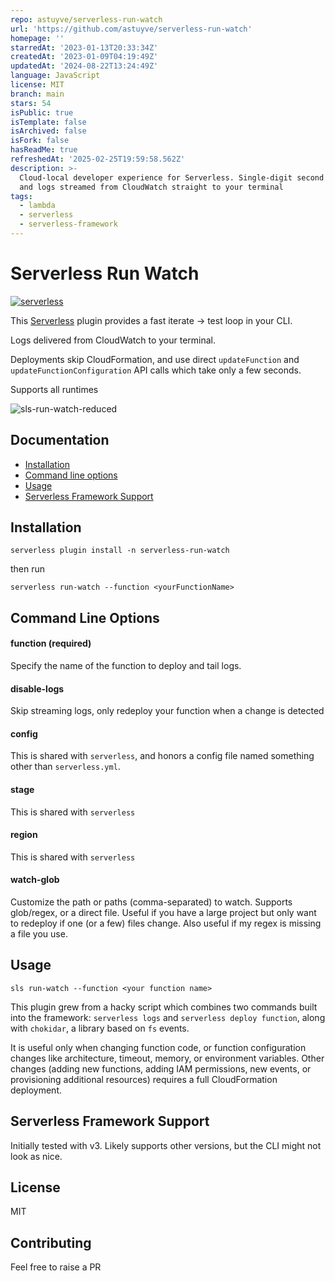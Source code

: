 ```yaml
---
repo: astuyve/serverless-run-watch
url: 'https://github.com/astuyve/serverless-run-watch'
homepage: ''
starredAt: '2023-01-13T20:33:34Z'
createdAt: '2023-01-09T04:19:49Z'
updatedAt: '2024-08-22T13:24:49Z'
language: JavaScript
license: MIT
branch: main
stars: 54
isPublic: true
isTemplate: false
isArchived: false
isFork: false
hasReadMe: true
refreshedAt: '2025-02-25T19:59:58.562Z'
description: >-
  Cloud-local developer experience for Serverless. Single-digit second deploys,
  and logs streamed from CloudWatch straight to your terminal
tags:
  - lambda
  - serverless
  - serverless-framework
---
```


# Serverless Run Watch
[![serverless](http://public.serverless.com/badges/v3.svg)](http://www.serverless.com)

This [Serverless](https://github.com/serverless/serverless) plugin provides a fast iterate -> test loop in your CLI.

Logs delivered from CloudWatch to your terminal.

Deployments skip CloudFormation, and use direct `updateFunction` and `updateFunctionConfiguration` API calls which take only a few seconds.

Supports all runtimes

![sls-run-watch-reduced](https://user-images.githubusercontent.com/1598537/213583355-1c08619f-da92-454d-b431-3df21d40ed09.gif)

## Documentation
- [Installation](#installation)
- [Command line options](#command-line-options)
- [Usage](#usage)
- [Serverless Framework Support](#serverless-framework-support)

## Installation
`serverless plugin install -n serverless-run-watch`

then run

`serverless run-watch --function <yourFunctionName>`

## Command Line Options

#### function (required)
Specify the name of the function to deploy and tail logs.

#### disable-logs
Skip streaming logs, only redeploy your function when a change is detected

#### config
This is shared with `serverless`, and honors a config file named something other than `serverless.yml`.

#### stage
This is shared with `serverless`

#### region
This is shared with `serverless`

#### watch-glob
Customize the path or paths (comma-separated) to watch. Supports glob/regex, or a direct file. Useful if you have a large project but only want to redeploy if one (or a few) files change. Also useful if my regex is missing a file you use.

## Usage
`sls run-watch --function <your function name>`

This plugin grew from a hacky script which combines two commands built into the framework: `serverless logs` and `serverless deploy function`, along with `chokidar`, a library based on `fs` events.

It is useful only when changing function code, or function configuration changes like architecture, timeout, memory, or environment variables. Other changes (adding new functions, adding IAM permissions, new events, or provisioning additional resources) requires a full CloudFormation deployment.

## Serverless Framework Support
Initially tested with v3. Likely supports other versions, but the CLI might not look as nice.

## License

MIT

## Contributing
Feel free to raise a PR

